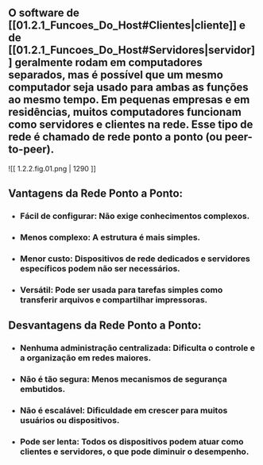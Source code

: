 ##     O software de [[01.2.1_Funcoes_Do_Host#Clientes\|cliente]] e de [[01.2.1_Funcoes_Do_Host#Servidores\|servidor]] geralmente rodam em computadores separados, mas é possível que um mesmo computador seja usado para ambas as funções ao mesmo tempo. Em pequenas empresas e em residências, muitos computadores funcionam como servidores e clientes na rede. Esse tipo de rede é chamado de **rede ponto a ponto** (ou peer-to-peer).

![[ 1.2.2.fig.01.png | 1290 ]]

## Vantagens da Rede Ponto a Ponto:

* ### **Fácil de configurar:** Não exige conhecimentos complexos.
* ### **Menos complexo:** A estrutura é mais simples.
* ### **Menor custo:** Dispositivos de rede dedicados e servidores específicos podem não ser necessários.
* ### **Versátil:** Pode ser usada para tarefas simples como transferir arquivos e compartilhar impressoras.

## Desvantagens da Rede Ponto a Ponto:

* ### **Nenhuma administração centralizada:** Dificulta o controle e a organização em redes maiores.
* ### **Não é tão segura:** Menos mecanismos de segurança embutidos.
* ### **Não é escalável:** Dificuldade em crescer para muitos usuários ou dispositivos.
* ### **Pode ser lenta:** Todos os dispositivos podem atuar como clientes e servidores, o que pode diminuir o desempenho.

